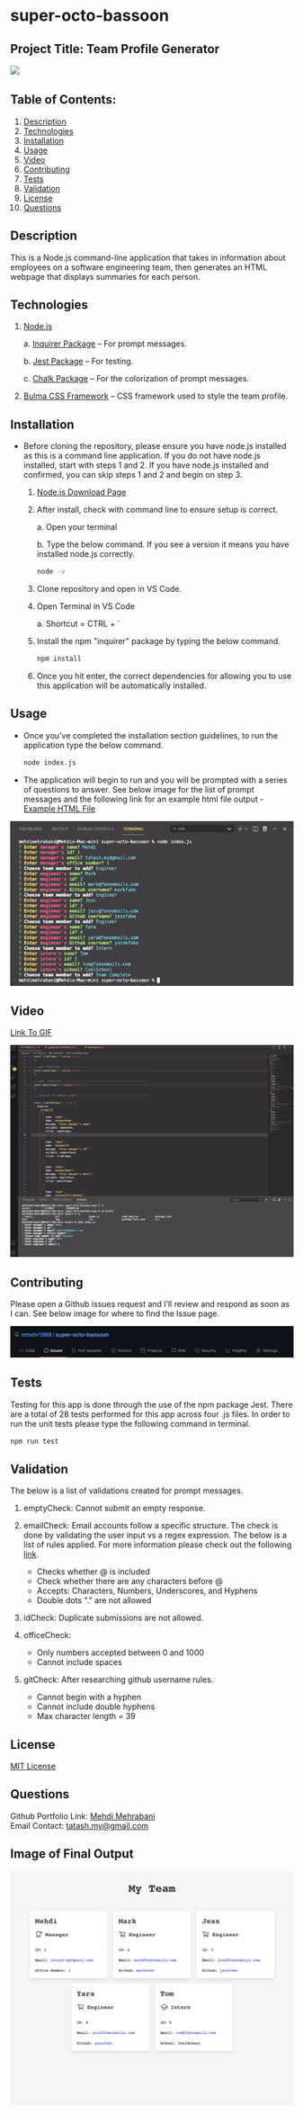 # super-octo-bassoon

## Project Title: Team Profile Generator

<a href="https://choosealicense.com/licenses/mit" target="_blank"><img src="https://img.shields.io/badge/License-MIT-yellow.svg" /></a>

## Table of Contents:

1. [Description](#description)
1. [Technologies](#technologies)
1. [Installation](#installation)
1. [Usage](#usage)
1. [Video](#video)
1. [Contributing](#contributing)
1. [Tests](#tests)
1. [Validation](#validation)
1. [License](#license)
1. [Questions](#questions)

## Description

This is a Node.js command-line application that takes in information about employees on a software engineering team, then generates an HTML webpage that displays summaries for each person.

## Technologies

1. [Node.js](https://www.npmjs.com/package/inquirer)

   a. [Inquirer Package](https://www.npmjs.com/package/inquirer) – For prompt messages.

   b. [Jest Package](https://jestjs.io/) – For testing.

   c. [Chalk Package](https://www.npmjs.com/package/chalk) – For the colorization of prompt messages.

1. [Bulma CSS Framework](https://bulma.io/) – CSS framework used to style the team profile.

## Installation

- Before cloning the repository, please ensure you have node.js installed as this is a command line application. If you do not have node.js installed, start with steps 1 and 2. If you have node.js installed and confirmed, you can skip steps 1 and 2 and begin on step 3.

  1.  [Node.js Download Page](https://nodejs.org/en/download/)

  2.  After install, check with command line to ensure setup is correct.

      a. Open your terminal

      b. Type the below command. If you see a version it means you have installed node.js correctly.

      ```bash
      node -v
      ```

  3.  Clone repository and open in VS Code.

  4.  Open Terminal in VS Code

      a. Shortcut = CTRL + `

  5.  Install the npm "inquirer" package by typing the below command.

      ```bash
      npm install
      ```

  6.  Once you hit enter, the correct dependencies for allowing you to use this application will be automatically installed.

## Usage

- Once you've completed the installation section guidelines, to run the application type the below command.

  ```bash
  node index.js
  ```

- The application will begin to run and you will be prompted with a series of questions to answer. See below image for the list of prompt messages and the following link for an example html file output - [Example HTML File](https://github.com/mmehr1988/super-octo-bassoon/blob/main/example/myTeam.html)

![alt text](./img/prompt-team-profile.png)

## Video

[Link To GIF ](https://github.com/mmehr1988/super-octo-bassoon/blob/main/gif/Team-Generator-GIF.gif)

![alt text](./gif/Team-Generator-GIF.gif)

## Contributing

Please open a Github issues request and I’ll review and respond as soon as I can. See below image for where to find the Issue page.

![alt text](./img/contribute-img.png)

## Tests

Testing for this app is done through the use of the npm package Jest. There are a total of 28 tests performed for this app across four .js files. In order to run the unit tests please type the following command in terminal.

```bash
npm run test
```

## Validation

The below is a list of validations created for prompt messages.

1. emptyCheck: Cannot submit an empty response.
1. emailCheck: Email accounts follow a specific structure. The check is done by validating the user input vs a regex expression. The below is a list of rules applied. For more information please check out the following [link](https://www.w3resource.com/javascript/form/email-validation.php).

   - Checks whether @ is included
   - Check whether there are any characters before @
   - Accepts: Characters, Numbers, Underscores, and Hyphens
   - Double dots "." are not allowed

1. idCheck: Duplicate submissions are not allowed.
1. officeCheck:

   - Only numbers accepted between 0 and 1000
   - Cannot include spaces

1. gitCheck: After researching github username rules.

   - Cannot begin with a hyphen
   - Cannot include double hyphens
   - Max character length = 39

## License

<a href="https://choosealicense.com/licenses/mit" target="_blank">MIT License</a>

## Questions

Github Portfolio Link: [Mehdi Mehrabani](https://github.com/mmehr1988)<br>
Email Contact: tatash.my@gmail.com

## Image of Final Output

![alt text](./img/Team-Profile-Generator.png)
